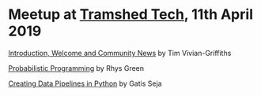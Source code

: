 # Meetup at [Tramshed Tech](http://www.tramshedtech.co.uk/index), 11th April 2019

[Introduction, Welcome and Community News](https://github.com/pydatacardiff/meetups/blob/master/meetup_11_04_19/Meetup%2013-2-19.pdf) by Tim Vivian-Griffiths

[Probabilistic Programming](https://github.com/pydatacardiff/meetups/blob/master/meetup_11_04_19/Probabilistic_programming.pdf) by Rhys Green

[Creating Data Pipelines in Python](https://github.com/pydatacardiff/meetups/blob/master/meetup_13_2_19/Creating%20Data%20Pipelines%20in%20Python%20pdf.pdf) by Gatis Seja
